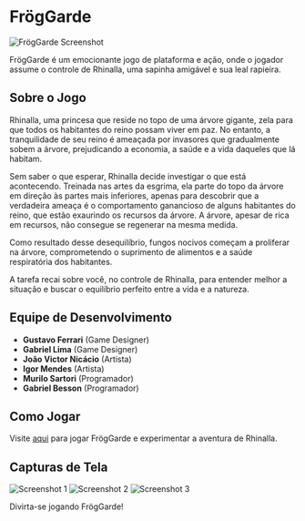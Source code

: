 # FrögGarde

![FrögGarde Screenshot](screenshot.png)

FrögGarde é um emocionante jogo de plataforma e ação, onde o jogador assume o controle de Rhinalla, uma sapinha amigável e sua leal rapieira.

## Sobre o Jogo

Rhinalla, uma princesa que reside no topo de uma árvore gigante, zela para que todos os habitantes do reino possam viver em paz. No entanto, a tranquilidade de seu reino é ameaçada por invasores que gradualmente sobem a árvore, prejudicando a economia, a saúde e a vida daqueles que lá habitam.

Sem saber o que esperar, Rhinalla decide investigar o que está acontecendo. Treinada nas artes da esgrima, ela parte do topo da árvore em direção às partes mais inferiores, apenas para descobrir que a verdadeira ameaça é o comportamento ganancioso de alguns habitantes do reino, que estão exaurindo os recursos da árvore. A árvore, apesar de rica em recursos, não consegue se regenerar na mesma medida.

Como resultado desse desequilíbrio, fungos nocivos começam a proliferar na árvore, comprometendo o suprimento de alimentos e a saúde respiratória dos habitantes.

A tarefa recai sobre você, no controle de Rhinalla, para entender melhor a situação e buscar o equilíbrio perfeito entre a vida e a natureza.

## Equipe de Desenvolvimento

- **Gustavo Ferrari** (Game Designer)
- **Gabriel Lima** (Game Designer)
- **João Victor Nicácio** (Artista)
- **Igor Mendes** (Artista)
- **Murilo Sartori** (Programador)
- **Gabriel Besson** (Programador)

## Como Jogar

Visite [aqui](https://gustavoferrari.itch.io/froggarde) para jogar FrögGarde e experimentar a aventura de Rhinalla.

## Capturas de Tela

![Screenshot 1](screenshot1.png)
![Screenshot 2](screenshot2.png)
![Screenshot 3](screenshot3.png)

Divirta-se jogando FrögGarde!
